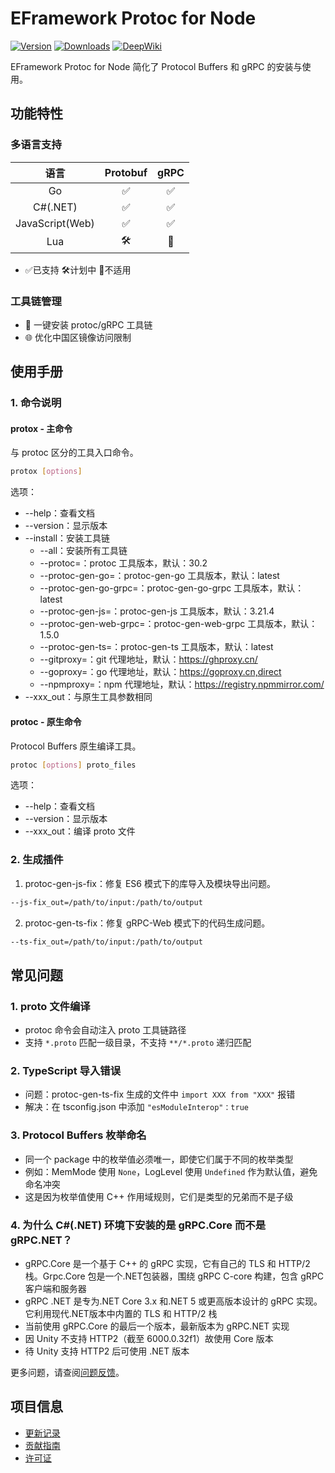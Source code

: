 # EFramework Protoc for Node

[![Version](https://img.shields.io/npm/v/org.eframework.nod.pbx)](https://www.npmjs.com/package/org.eframework.nod.pbx)
[![Downloads](https://img.shields.io/npm/dm/org.eframework.nod.pbx)](https://www.npmjs.com/package/org.eframework.nod.pbx)
[![DeepWiki](https://img.shields.io/badge/DeepWiki-Explore-blue)](https://deepwiki.com/eframework-org/NOD.PBX)

EFramework Protoc for Node 简化了 Protocol Buffers 和 gRPC 的安装与使用。

## 功能特性

### 多语言支持
| 语言 | Protobuf | gRPC |
|:---:|:---:|:---:|
| Go | ✅ | ✅ |
| C#(.NET) | ✅ | ✅ |
| JavaScript(Web) | ✅ | ✅ |
| Lua | 🛠️ | 🚫 |
- ✅已支持  🛠️计划中  🚫不适用

### 工具链管理
- 🚀 一键安装 protoc/gRPC 工具链
- 🌐 优化中国区镜像访问限制

## 使用手册

### 1. 命令说明

#### protox - 主命令
与 protoc 区分的工具入口命令。

```bash
protox [options]
```

选项：
- --help：查看文档
- --version：显示版本
- --install：安装工具链
  - --all：安装所有工具链
  - --protoc=<ver>：protoc 工具版本，默认：30.2
  - --protoc-gen-go=<ver>：protoc-gen-go 工具版本，默认：latest
  - --protoc-gen-go-grpc=<ver>：protoc-gen-go-grpc 工具版本，默认：latest
  - --protoc-gen-js=<ver>：protoc-gen-js 工具版本，默认：3.21.4
  - --protoc-gen-web-grpc=<ver>：protoc-gen-web-grpc 工具版本，默认：1.5.0
  - --protoc-gen-ts=<ver>：protoc-gen-ts 工具版本，默认：latest
  - --gitproxy=<url>：git 代理地址，默认：https://ghproxy.cn/
  - --goproxy=<url>：go 代理地址，默认：https://goproxy.cn,direct
  - --npmproxy=<url>：npm 代理地址，默认：https://registry.npmmirror.com/
- --xxx_out：与原生工具参数相同

#### protoc - 原生命令
Protocol Buffers 原生编译工具。

```bash
protoc [options] proto_files
```

选项：
- --help：查看文档
- --version：显示版本
- --xxx_out：编译 proto 文件

### 2. 生成插件

1. protoc-gen-js-fix：修复 ES6 模式下的库导入及模块导出问题。

```bash
--js-fix_out=/path/to/input:/path/to/output
```

2. protoc-gen-ts-fix：修复 gRPC-Web 模式下的代码生成问题。

```bash
--ts-fix_out=/path/to/input:/path/to/output
```

## 常见问题

### 1. proto 文件编译
- protoc 命令会自动注入 proto 工具链路径
- 支持 `*.proto` 匹配一级目录，不支持 `**/*.proto` 递归匹配

### 2. TypeScript 导入错误
- 问题：protoc-gen-ts-fix 生成的文件中 `import XXX from "XXX"` 报错
- 解决：在 tsconfig.json 中添加 `"esModuleInterop"：true`

### 3. Protocol Buffers 枚举命名
- 同一个 package 中的枚举值必须唯一，即使它们属于不同的枚举类型
- 例如：MemMode 使用 `None`，LogLevel 使用 `Undefined` 作为默认值，避免命名冲突
- 这是因为枚举值使用 C++ 作用域规则，它们是类型的兄弟而不是子级

### 4. 为什么 C#(.NET) 环境下安装的是 gRPC.Core 而不是 gRPC.NET？
- gRPC.Core 是一个基于 C++ 的 gRPC 实现，它有自己的 TLS 和 HTTP/2 栈。Grpc.Core 包是一个.NET包装器，围绕 gRPC C-core 构建，包含 gRPC 客户端和服务器
- gRPC .NET 是专为.NET Core 3.x 和.NET 5 或更高版本设计的 gRPC 实现。它利用现代.NET版本中内置的 TLS 和 HTTP/2 栈
- 当前使用 gRPC.Core 的最后一个版本，最新版本为 gRPC.NET 实现
- 因 Unity 不支持 HTTP2（截至 6000.0.32f1）故使用 Core 版本
- 待 Unity 支持 HTTP2 后可使用 .NET 版本

更多问题，请查阅[问题反馈](CONTRIBUTING.md#问题反馈)。

## 项目信息

- [更新记录](CHANGELOG.md)
- [贡献指南](CONTRIBUTING.md)
- [许可证](LICENSE)
